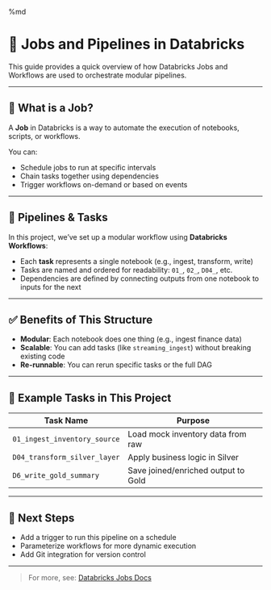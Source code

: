 %md
# 🧱 Jobs and Pipelines in Databricks

This guide provides a quick overview of how Databricks Jobs and Workflows are used to orchestrate modular pipelines.

---

## 🚦 What is a Job?

A **Job** in Databricks is a way to automate the execution of notebooks, scripts, or workflows.

You can:
- Schedule jobs to run at specific intervals
- Chain tasks together using dependencies
- Trigger workflows on-demand or based on events

---

## 🧩 Pipelines & Tasks

In this project, we’ve set up a modular workflow using **Databricks Workflows**:

- Each **task** represents a single notebook (e.g., ingest, transform, write)
- Tasks are named and ordered for readability: `01_`, `02_`, `D04_`, etc.
- Dependencies are defined by connecting outputs from one notebook to inputs for the next

---

## ✅ Benefits of This Structure

- **Modular**: Each notebook does one thing (e.g., ingest finance data)
- **Scalable**: You can add tasks (like `streaming_ingest`) without breaking existing code
- **Re-runnable**: You can rerun specific tasks or the full DAG

---

## 📌 Example Tasks in This Project

| Task Name | Purpose |
|-----------|---------|
| `01_ingest_inventory_source` | Load mock inventory data from raw |
| `D04_transform_silver_layer` | Apply business logic in Silver |
| `D6_write_gold_summary` | Save joined/enriched output to Gold |

---

## 🚀 Next Steps

- Add a trigger to run this pipeline on a schedule
- Parameterize workflows for more dynamic execution
- Add Git integration for version control

---

> For more, see: [Databricks Jobs Docs](https://docs.databricks.com/workflows/jobs/index.html)
